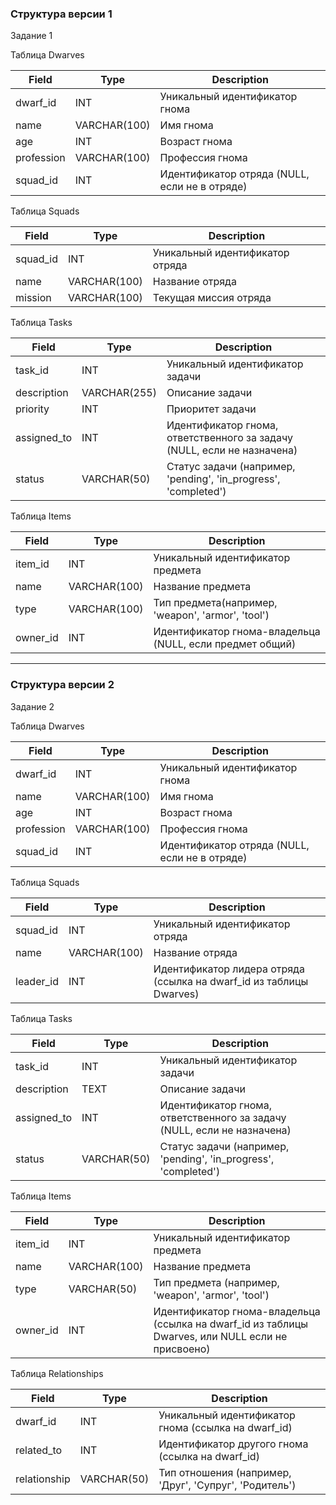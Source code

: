 ### Структура версии 1
Задание 1

Таблица Dwarves

| Field        | Type         | Description                               |
|--------------|--------------|-------------------------------------------|
| dwarf_id     | INT          | Уникальный идентификатор гнома            |
| name         | VARCHAR(100) | Имя гнома                                 |
| age          | INT          | Возраст гнома                             |
| profession   | VARCHAR(100) | Профессия гнома                           |
| squad_id     | INT          | Идентификатор отряда (NULL, если не в отряде)|

Таблица Squads

| Field        | Type         | Description                               |
|--------------|--------------|-------------------------------------------|
| squad_id     | INT          | Уникальный идентификатор отряда           |
| name         | VARCHAR(100) | Название отряда                           |
| mission      | VARCHAR(100) | Текущая миссия отряда                     |

Таблица Tasks

| Field        | Type         | Description                               |
|--------------|--------------|-------------------------------------------|
| task_id      | INT          | Уникальный идентификатор задачи           |
| description  | VARCHAR(255) | Описание задачи                           |
| priority     | INT          | Приоритет задачи                          |
| assigned_to  | INT          | Идентификатор гнома, ответственного за задачу (NULL, если не назначена)|
| status       | VARCHAR(50)  | Статус задачи (например, 'pending', 'in_progress', 'completed')|

Таблица Items

| Field        | Type         | Description                               |
|--------------|--------------|-------------------------------------------|
| item_id      | INT          | Уникальный идентификатор предмета         |
| name         | VARCHAR(100) | Название предмета                         |
| type         | VARCHAR(100) | Тип предмета(например, 'weapon', 'armor', 'tool')|
| owner_id     | INT          | Идентификатор гнома-владельца (NULL, если предмет общий)|

---

### Структура версии 2
Задание 2

Таблица Dwarves

| Field        | Type         | Description                               |
|--------------|--------------|-------------------------------------------|
| dwarf_id     | INT          | Уникальный идентификатор гнома            |
| name         | VARCHAR(100) | Имя гнома                                 |
| age          | INT          | Возраст гнома                             |
| profession   | VARCHAR(100) | Профессия гнома                           |
| squad_id     | INT          | Идентификатор отряда (NULL, если не в отряде)|

Таблица Squads

| Field        | Type         | Description                               |
|--------------|--------------|-------------------------------------------|
| squad_id     | INT          | Уникальный идентификатор отряда           |
| name         | VARCHAR(100) | Название отряда                           |
| leader_id    | INT          | Идентификатор лидера отряда (ссылка на dwarf_id из таблицы Dwarves)|

Таблица Tasks

| Field        | Type         | Description                               |
|--------------|--------------|-------------------------------------------|
| task_id      | INT          | Уникальный идентификатор задачи           |
| description  | TEXT         | Описание задачи                           |
| assigned_to  | INT          | Идентификатор гнома, ответственного за задачу (NULL, если не назначена)|
| status       | VARCHAR(50)  | Статус задачи (например, 'pending', 'in_progress', 'completed')|

Таблица Items

| Field        | Type         | Description                               |
|--------------|--------------|-------------------------------------------|
| item_id      | INT          | Уникальный идентификатор предмета         |
| name         | VARCHAR(100) | Название предмета                         |
| type         | VARCHAR(50)  | Тип предмета (например, 'weapon', 'armor', 'tool')|
| owner_id     | INT          | Идентификатор гнома-владельца (ссылка на dwarf_id из таблицы Dwarves, или NULL если не присвоено)|

Таблица Relationships


| Field        | Type         | Description                               |
|--------------|--------------|-------------------------------------------|
| dwarf_id     | INT          | Уникальный идентификатор гнома (ссылка на dwarf_id)|
| related_to   | INT          | Идентификатор другого гнома (ссылка на dwarf_id)|
| relationship | VARCHAR(50)  | Тип отношения (например, 'Друг', 'Супруг', 'Родитель')|
